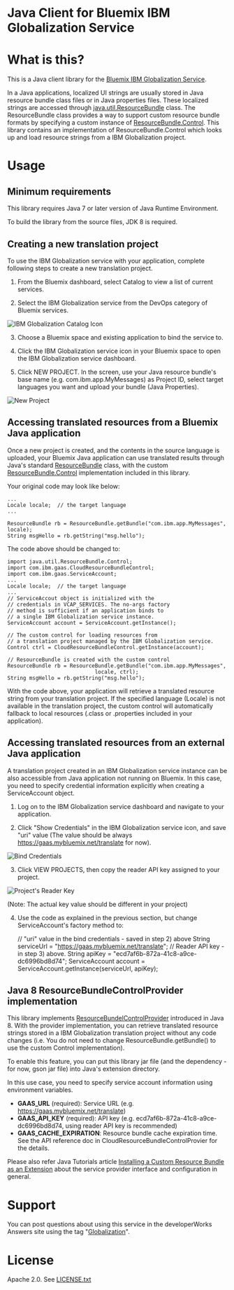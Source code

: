 Java Client for Bluemix IBM Globalization Service
===
<!--
/*  
 * Copyright IBM Corp. 2015
 *
 * Licensed under the Apache License, Version 2.0 (the "License");
 * you may not use this file except in compliance with the License.
 * You may obtain a copy of the License at
 *
 * http://www.apache.org/licenses/LICENSE-2.0
 *
 * Unless required by applicable law or agreed to in writing, software
 * distributed under the License is distributed on an "AS IS" BASIS,
 * WITHOUT WARRANTIES OR CONDITIONS OF ANY KIND, either express or implied.
 * See the License for the specific language governing permissions and
 * limitations under the License.
 */
-->

# What is this?

This is a Java client library for the
[Bluemix IBM Globalization Service](https://www.ng.bluemix.net/docs/#services/Globalization/index.html#globalization).

In a Java applications, localized UI strings are usually stored in Java resource bundle class files or in
Java properties files. These localized strings are accessed through
[java.util.ResourceBundle](http://docs.oracle.com/javase/8/docs/api/java/util/ResourceBundle.html) class.
The ResourceBundle class provides a way to support custom resource bundle formats by specifying a custom
instance of [ResourceBundle.Control](http://docs.oracle.com/javase/8/docs/api/java/util/ResourceBundle.Control.html).
This library contains an implementation of ResourceBundle.Control which looks up and load resource strings
from a IBM Globalization project.

# Usage

## Minimum requirements

This library requires Java 7 or later version of Java Runtime Environment.

To build the library from the source files, JDK 8 is required.

## Creating a new translation project

To use the IBM Globalization service with your application, complete following steps to create a
new translation project.

1) From the Bluemix dashboard, select Catalog to view a list of current services.

2) Select the IBM Globalization service from the DevOps category of Bluemix services.

![IBM Globalization Catalog Icon](catalog_icon.png)

3) Choose a Bluemix space and existing application to bind the service to.

4) Click the IBM Globalization service icon in your Bluemix space to open the IBM Globalization
service dashboard.

5) Click NEW PROJECT. In the screen, use your Java resource bundle's base name (e.g. com.ibm.app.MyMessages)
as Project ID, select target languages you want and upload your bundle (Java Properties).

![New Project](new_project.png)


## Accessing translated resources from a Bluemix Java application

Once a new project is created, and the contents in the source language is uploaded, your Bluemix
Java application can use translated results through Java's standard
[ResourceBundle](http://docs.oracle.com/javase/8/docs/api/java/util/ResourceBundle.html) class,
with the custom [ResourceBundle.Control](http://docs.oracle.com/javase/8/docs/api/java/util/ResourceBundle.Control.html)
implementation included in this library.

Your original code may look like below:

    ...
    Locale locale;  // the target language
    ...
    
    ResourceBundle rb = ResourceBundle.getBundle("com.ibm.app.MyMessages", locale);
    String msgHello = rb.getString("msg.hello");

The code above should be changed to:

    import java.util.ResourceBundle.Control;
    import com.ibm.gaas.CloudResourceBundleControl;
    import com.ibm.gaas.ServiceAccount;
    ...
    Locale locale;  // the target language
    ...
    // ServiceAccout object is initialized with the
    // credentials in VCAP_SERVICES. The no-args factory
    // method is sufficient if an application binds to
    // a single IBM Globalization service instance.
    ServiceAccount account = ServiceAccount.getInstance();

    // The custom control for loading resources from
    // a translation project managed by the IBM Globalization service.
    Control ctrl = CloudResourceBundleControl.getInstance(account);

    // ResourceBundle is created with the custom control
    ResourceBundle rb = ResourceBundle.getBundle("com.ibm.app.MyMessages",
                                locale, ctrl);
    String msgHello = rb.getString("msg.hello");

With the code above, your application will retrieve a translated resource string from
your translation project. If the specified language (Locale) is not available in the
translation project, the custom control will automatically fallback to local resources
(.class or .properties included in your application).


## Accessing translated resources from an external Java application

A translation project created in an IBM Globalization service instance can be also
accessible from Java application not running on Bluemix. In this case, you need
to specify credential information explicitly when creating a ServiceAccount object.

1) Log on to the IBM Globalization service dashboard and navigate to your application.

2) Click "Show Credentials" in the IBM Globalization service icon, and save "uri" value
(The value should be always https://gaas.mybluemix.net/translate for now).

![Bind Credentials](bind_credentials.png)

3) Click VIEW PROJECTS, then copy the reader API key assigned to your project.

![Project's Reader Key](reader_key.png)

(Note: The actual key value should be different in your project)

4) Use the code as explained in the previous section, but change ServiceAccount's
factory method to:

    // "uri" value in the bind credentials - saved in step 2) above
    String serviceUrl = "https://gaas.mybluemix.net/translate";
    // Reader API key - in step 3) above.
    String apiKey = "ecd7af6b-872a-41c8-a9ce-dc6996bd8d74";
    ServiceAccount account = ServiceAccount.getInstance(serviceUrl, apiKey);


## Java 8 ResourceBundleControlProvider implementation

This library implements [ResourceBundelControlProvider](https://docs.oracle.com/javase/8/docs/api/java/util/spi/ResourceBundleControlProvider.html)
introduced in Java 8. With the provider implementation, you can retrieve translated resource
strings stored in a IBM Globalization translation project without any code changes (i.e. You
do not need to change ResourceBundle.getBundle() to use the custom Control implementation).

To enable this feature, you can put this library jar file (and the dependency - for now, gson
jar file) into Java's extension directory.

In this use case, you need to specify service account information using environment variables.

* __GAAS_URL__ (required): Service URL (e.g. https://gaas.mybluemix.net/translate)
* __GAAS_API_KEY__ (required): API key (e.g. ecd7af6b-872a-41c8-a9ce-dc6996bd8d74, using reader API
key is recommended)
* __GAAS_CACHE_EXPIRATION__: Resource bundle cache expiration time. See the API reference doc in
CloudResourceBundleControlProvier for the details.

Please also refer Java Tutorials article
[Installing a Custom Resource Bundle as an Extension](https://docs.oracle.com/javase/tutorial/i18n/serviceproviders/resourcebundlecontrolprovider.html)
about the service provider interface and configuration in general.

# Support
You can post questions about using this service in the developerWorks Answers site
using the tag "[Globalization](https://developer.ibm.com/answers/topics/globalization/)".

# License
Apache 2.0. See [LICENSE.txt](LICENSE.txt)
